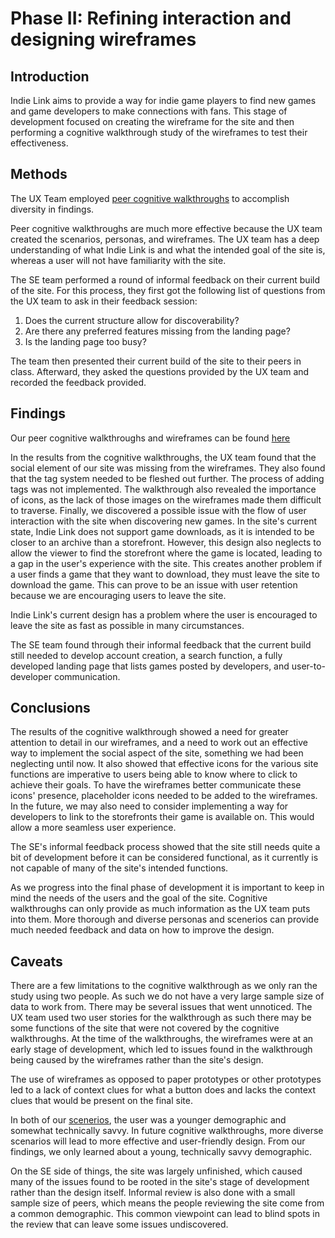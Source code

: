 # Phase II: Refining interaction and designing wireframes

## Introduction

Indie Link aims to provide a way for indie game players to find new games and game developers to make connections with fans. This stage of development focused on creating the wireframe for the site and then performing a cognitive walkthrough study of the wireframes to test their effectiveness. 

## Methods

The UX Team employed [peer cognitive walkthroughs](/wireframes/Cognitive%20Walkthroughs/peercognitivewalkthroughs.md) to accomplish diversity in findings.

Peer cognitive walkthroughs are much more effective because the UX team created the scenarios, personas, and wireframes. The UX team has a deep understanding of what Indie Link is and what the intended goal of the site is, whereas a user will not have familiarity with the site.

The SE team performed a round of informal feedback on their current build of the site. For this process, they first got the following list of questions from the UX team to ask in their feedback session: 
1. Does the current structure allow for discoverability?
2. Are there any preferred features missing from the landing page?
3. Is the landing page too busy?

The team then presented their current build of the site to their peers in class. Afterward, they asked the questions provided by the UX team and recorded the feedback provided. 

## Findings

Our peer cognitive walkthroughs and wireframes can be found [here](/wireframes/Cognitive%20Walkthroughs/)

In the results from the cognitive walkthroughs, the UX team found that the social element of our site was missing from the wireframes. They also found that the tag system needed to be fleshed out further. The process of adding tags was not implemented. The walkthrough also revealed the importance of icons, as the lack of those images on the wireframes made them difficult to traverse. Finally, we discovered a possible issue with the flow of user interaction with the site when discovering new games. In the site's current state, Indie Link does not support game downloads, as it is intended to be closer to an archive than a storefront. However, this design also neglects to allow the viewer to find the storefront where the game is located, leading to a gap in the user's experience with the site. This creates another problem if a user finds a game that they want to download, they must leave the site to download the game. This can prove to be an issue with user retention because we are encouraging users to leave the site.

Indie Link's current design has a problem where the user is encouraged to leave the site as fast as possible in many circumstances.

The SE team found through their informal feedback that the current build still needed to develop account creation, a search function, a fully developed landing page that lists games posted by developers, and user-to-developer communication. 

## Conclusions

The results of the cognitive walkthrough showed a need for greater attention to detail in our wireframes, and a need to work out an effective way to implement the social aspect of the site, something we had been neglecting until now. It also showed that effective icons for the various site functions are imperative to users being able to know where to click to achieve their goals. To have the wireframes better communicate these icons' presence, placeholder icons needed to be added to the wireframes. In the future, we may also need to consider implementing a way for developers to link to the storefronts their game is available on. This would allow a more seamless user experience.

The SE's informal feedback process showed that the site still needs quite a bit of development before it can be considered functional, as it currently is not capable of many of the site's intended functions. 

As we progress into the final phase of development it is important to keep in mind the needs of the users and the goal of the site. Cognitive walkthroughs can only provide as much information as the UX team puts into them. More thorough and diverse personas and scenerios can provide much needed feedback and data on how to improve the design.

## Caveats

There are a few limitations to the cognitive walkthrough as we only ran the study using two people. As such we do not have a very large sample size of data to work from. There may be several issues that went unnoticed. The UX team used two user stories for the walkthrough as such there may be some functions of the site that were not covered by the cognitive walkthroughs. At the time of the walkthroughs, the wireframes were at an early stage of development, which led to issues found in the walkthrough being caused by the wireframes rather than the site's design. 

The use of wireframes as opposed to paper prototypes or other prototypes led to a lack of context clues for what a button does and lacks the context clues that would be present on the final site. 

In both of our [scenerios](/personas/README.md), the user was a younger demographic and somewhat technically savvy. In future cognitive walkthroughs, more diverse scenarios will lead to more effective and user-friendly design. From our findings, we only learned about a young, technically savvy demographic. 

On the SE side of things, the site was largely unfinished, which caused many of the issues found to be rooted in the site's stage of development rather than the design itself. Informal review is also done with a small sample size of peers, which means the people reviewing the site come from a common demographic. This common viewpoint can lead to blind spots in the review that can leave some issues undiscovered. 
